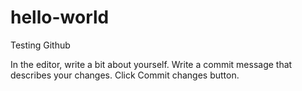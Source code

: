 # hello-world
Testing Github

In the editor, write a bit about yourself.
Write a commit message that describes your changes.
Click Commit changes button.
